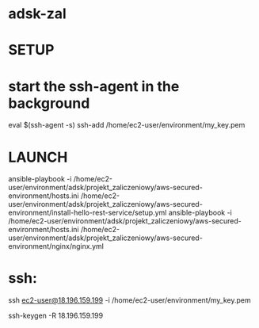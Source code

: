 # adsk-zal
# SETUP
# start the ssh-agent in the background
eval $(ssh-agent -s)
ssh-add /home/ec2-user/environment/my_key.pem


# LAUNCH
ansible-playbook  -i /home/ec2-user/environment/adsk/projekt_zaliczeniowy/aws-secured-environment/hosts.ini /home/ec2-user/environment/adsk/projekt_zaliczeniowy/aws-secured-environment/install-hello-rest-service/setup.yml
ansible-playbook  -i /home/ec2-user/environment/adsk/projekt_zaliczeniowy/aws-secured-environment/hosts.ini /home/ec2-user/environment/adsk/projekt_zaliczeniowy/aws-secured-environment/nginx/nginx.yml

# ssh:
ssh ec2-user@18.196.159.199 -i /home/ec2-user/environment/my_key.pem

ssh-keygen -R 18.196.159.199

